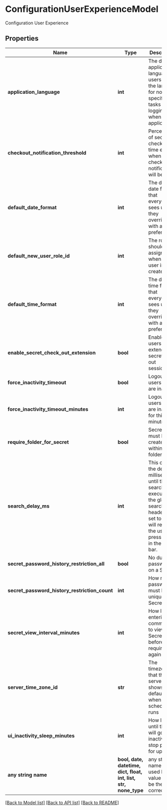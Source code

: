 # ConfigurationUserExperienceModel

Configuration User Experience

## Properties
Name | Type | Description | Notes
------------ | ------------- | ------------- | -------------
**application_language** | **int** | The default application language for users and the language for non-user specific tasks like logging when applicable | [optional] 
**checkout_notification_threshold** | **int** | Percentage of secret checkout time elapsed when checkout notification will be sent | [optional] 
**default_date_format** | **int** | The default date format that everyone sees unless they override with a user preference | [optional] 
**default_new_user_role_id** | **int** | The role that should be assigned when a new user is created | [optional] 
**default_time_format** | **int** | The default time format that everyone sees unless they override with a user preference | [optional] 
**enable_secret_check_out_extension** | **bool** | Enables users to extend secret check out sessions. | [optional] 
**force_inactivity_timeout** | **bool** | Logout users that are inactive | [optional] 
**force_inactivity_timeout_minutes** | **int** | Logout users that are inactive for this many minutes | [optional] 
**require_folder_for_secret** | **bool** | Secrets must be created within a folder | [optional] 
**search_delay_ms** | **int** | This controls the delay, in milliseconds, until the search is executed by the global search in the header.  If set to 0, it will require the user to press enter in the search bar. | [optional] 
**secret_password_history_restriction_all** | **bool** | No duplicate passwords on a Secret | [optional] 
**secret_password_history_restriction_count** | **int** | How many passwords must be unique on a Secret | [optional] 
**secret_view_interval_minutes** | **int** | How long entering comments to view a Secret last before being required again | [optional] 
**server_time_zone_id** | **str** | The timezone that the server shows by default and when job scheduling runs | [optional] 
**ui_inactivity_sleep_minutes** | **int** | How long until the UI will go inactive and stop polling for updates | [optional] 
**any string name** | **bool, date, datetime, dict, float, int, list, str, none_type** | any string name can be used but the value must be the correct type | [optional]

[[Back to Model list]](../README.md#documentation-for-models) [[Back to API list]](../README.md#documentation-for-api-endpoints) [[Back to README]](../README.md)



